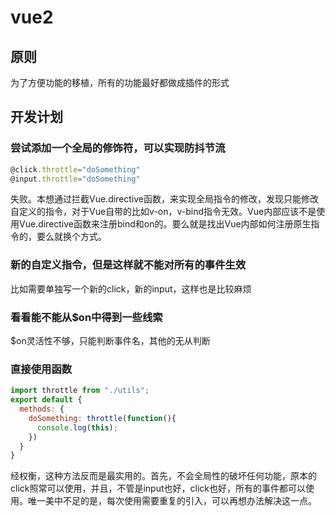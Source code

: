 # vue2

## 原则

  为了方便功能的移植，所有的功能最好都做成插件的形式

## 开发计划

### 尝试添加一个全局的修饰符，可以实现防抖节流

``` javascript
@click.throttle="doSomething"
@input.throttle="doSomething"
```

  失败。本想通过拦截Vue.directive函数，来实现全局指令的修改，发现只能修改自定义的指令，对于Vue自带的比如v-on，v-bind指令无效。Vue内部应该不是使用Vue.directive函数来注册bind和on的。要么就是找出Vue内部如何注册原生指令的，要么就换个方式。

### 新的自定义指令，但是这样就不能对所有的事件生效

  比如需要单独写一个新的click，新的input，这样也是比较麻烦

### 看看能不能从$on中得到一些线索

  $on灵活性不够，只能判断事件名，其他的无从判断

### 直接使用函数

``` javascript
import throttle from "./utils";
export default {
  methods: {
    doSomething: throttle(function(){
      console.log(this);
    })
  }
}
```

经权衡，这种方法反而是最实用的。首先，不会全局性的破坏任何功能，原本的click照常可以使用，并且，不管是input也好，click也好，所有的事件都可以使用。唯一美中不足的是，每次使用需要重复的引入，可以再想办法解决这一点。
